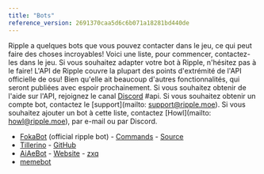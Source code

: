 ```yaml
---
title: "Bots"
reference_version: 2691370caa5d6c6b071a18281bd440de
---
```

Ripple a quelques bots que vous pouvez contacter dans le jeu, ce qui peut faire des choses incroyables! Voici une liste, pour commencer, contactez-les dans le jeu. Si vous souhaitez adapter votre bot à Ripple, n'hésitez pas à le faire! L'API de Ripple couvre la plupart des points d'extrémité de l'API officielle de osu! Bien qu'elle ait beaucoup d'autres fonctionnalités, qui seront publiées avec espoir prochainement. Si vous souhaitez obtenir de l'aide sur l'API, rejoignez le canal [Discord](https://discord.gg/0rJcZrIsA6rXuIx) #api. Si vous souhaitez obtenir un compte bot, contactez le [support](mailto: support@ripple.moe). Si vous souhaitez ajouter un bot à cette liste, contactez [Howl](mailto: howl@ripple.moe), par e-mail ou par Discord.

* [FokaBot](https://ripple.moe/?u=999) (official ripple bot) - [Commands](https://ripple.moe/index.php?p=16&id=4) - [Source](https://git.zxq.co/ripple/pep.py/src/master/constants/fokabotCommands.py)
* [Tillerino](https://ripple.moe/?u=8887) - [GitHub](https://github.com/Tillerino/Tillerinobot)
* [AiAeBot](https://ripple.moe/?u=9973) - [Website](https://pi.aiaegames.xyz/) - [zxq](https://zxq.co/AiAeGames/AiAeBot)
* [memebot](https://ripple.moe/?u=12739)
